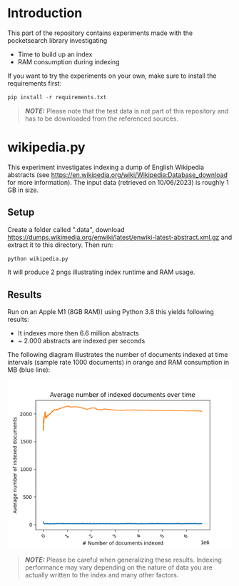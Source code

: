 # Introduction
This part of the repository contains experiments made with the pocketsearch library investigating 

* Time to build up an index
* RAM consumption during indexing

If you want to try the experiments on your own, make sure to install the requirements first:

```Python
pip install -r requirements.txt
```

> **_NOTE:_** Please note that the test data is not part of this repository and has to be downloaded from the referenced sources.

#  wikipedia.py
This experiment investigates indexing a dump of English Wikipedia abstracts (see 
https://en.wikipedia.org/wiki/Wikipedia:Database_download for more information).
The input data (retrieved on 10/06/2023) is roughly 1 GB in size. 

## Setup

Create a folder called ".data", download https://dumps.wikimedia.org/enwiki/latest/enwiki-latest-abstract.xml.gz and extract it 
to this directory. Then run:

```Python
python wikipedia.py
```

It will produce 2 pngs illustrating index runtime and RAM usage.

## Results

Run on an Apple M1 (8GB RAM)) using Python 3.8 this yields following results:

- It indexes more then 6.6 million abstracts
- ~ 2.000 abstracts are indexed per seconds

The following diagram illustrates the number of documents indexed at time intervals 
(sample rate 1000 documents) in orange and RAM consumption in MB (blue line):

![Performance metrics](https://github.com/kaykay-dv/pocketsearch/blob/development/tests/wikipedia_avg_docs_indexed.png "Performance metrics")

> **_NOTE:_** Please be careful when generalizing these results. Indexing performance may vary depending on the nature of data you are actually written 
to the index and many other factors.



